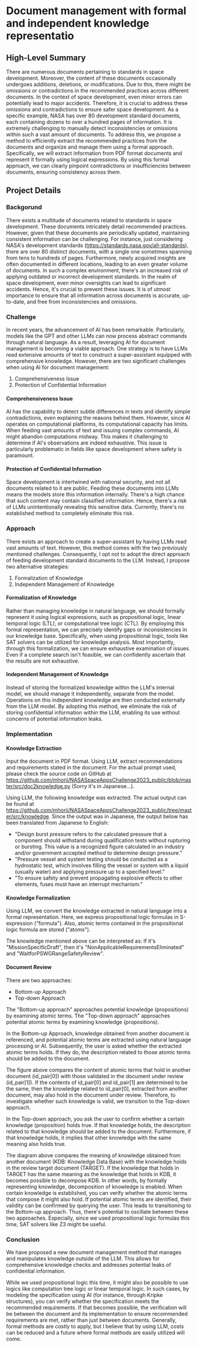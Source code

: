 # Document management with formal and independent knowledge representatio
## High-Level Summary

There are numerous documents pertaining to standards in space development. Moreover, the content of these documents occasionally undergoes additions, deletions, or modifications. Due to this, there might be omissions or contradictions in the recommended practices across different documents. In the context of space development, even minor errors can potentially lead to major accidents. Therefore, it is crucial to address these omissions and contradictions to ensure safer space development. As a specific example, NASA has over 80 development standard documents, each containing dozens to over a hundred pages of information. It is extremely challenging to manually detect inconsistencies or omissions within such a vast amount of documents. To address this, we propose a method to efficiently extract the recommended practices from the documents and organize and manage them using a formal approach. Specifically, we will extract information from PDF format documents and represent it formally using logical expressions. By using this formal approach, we can clearly pinpoint contradictions or insufficiencies between documents, ensuring consistency across them.

## Project Details
### Backgorund
There exists a multitude of documents related to standards in space development. These documents intricately detail recommended practices. However, given that these documents are periodically updated, maintaining consistent information can be challenging. For instance, just considering NASA's development standards (https://standards.nasa.gov/all-standards), there are over 80 distinct documents, with a single one sometimes spanning from tens to hundreds of pages. Furthermore, newly acquired insights are often documented in different locations, leading to an even greater volume of documents.
In such a complex environment, there's an increased risk of applying outdated or incorrect development standards. In the realm of space development, even minor oversights can lead to significant accidents. Hence, it's crucial to prevent these issues. It is of utmost importance to ensure that all information across documents is accurate, up-to-date, and free from inconsistencies and omissions.

### Challenge
In recent years, the advancement of AI has been remarkable. Particularly, models like the GPT and other LLMs can now process abstract commands through natural language. As a result, leveraging AI for document management is becoming a viable approach. One strategy is to have LLMs read extensive amounts of text to construct a super-assistant equipped with comprehensive knowledge.
However, there are two significant challenges when using AI for document management:

1. Comprehensiveness Issue
2. Protection of Confidential Information

#### Comprehensiveness Issue
AI has the capability to detect subtle differences in texts and identify simple contradictions, even explaining the reasons behind them. However, since AI operates on computational platforms, its computational capacity has limits. When feeding vast amounts of text and issuing complex commands, AI might abandon computations midway. This makes it challenging to determine if AI's observations are indeed exhaustive. This issue is particularly problematic in fields like space development where safety is paramount.

#### Protection of Confidential Information
Space development is intertwined with national security, and not all documents related to it are public. Feeding these documents into LLMs means the models store this information internally. There's a high chance that such content may contain classified information. Hence, there's a risk of LLMs unintentionally revealing this sensitive data. Currently, there's no established method to completely eliminate this risk.

### Approach
There exists an approach to create a super-assistant by having LLMs read vast amounts of text. However, this method comes with the two previously mentioned challenges. Consequently, I opt not to adopt the direct approach of feeding development standard documents to the LLM. Instead, I propose two alternative strategies:
1. Formalization of Knowledge
2. Independent Management of Knowledge

#### Formalization of Knowledge
Rather than managing knowledge in natural language, we should formally represent it using logical expressions, such as propositional logic, linear temporal logic (LTL), or computational tree logic (CTL). By employing this formal representation, we can precisely identify gaps or inconsistencies in our knowledge base. Specifically, when using propositional logic, tools like SAT solvers can be utilized for knowledge analysis. Most importantly, through this formalization, we can ensure exhaustive examination of issues. Even if a complete search isn't feasible, we can confidently ascertain that the results are not exhaustive.

#### Independent Management of Knowledge
Instead of storing the formalized knowledge within the LLM's internal model, we should manage it independently, separate from the model. Operations on this independent knowledge are then conducted externally from the LLM model. By adopting this method, we eliminate the risk of storing confidential information within the LLM, enabling its use without concerns of potential information leaks.

### Implementation
#### Knowledge Extraction
Input the document in PDF format. Using LLM, extract recommendations and requirements stated in the document. For the actual prompt used, please check the source code on GitHub at https://github.com/mhorii/NASASpaceAppsChallenge2023_public/blob/master/src/doc2knowledge.py (Sorry it's in Japanese...).

Using LLM, the following knowledge was extracted. The actual output can be found at https://github.com/mhorii/NASASpaceAppsChallenge2023_public/tree/master/src/knowledge. Since the output was in Japanese, the output below has been translated from Japanese to English:

* "Design burst pressure refers to the calculated pressure that a component should withstand during qualification tests without rupturing or bursting. This value is a recognized figure calculated in an industry and/or government accepted method to determine design pressure."
* "Pressure vessel and system testing should be conducted as a hydrostatic test, which involves filling the vessel or system with a liquid (usually water) and applying pressure up to a specified level."
* "To ensure safety and prevent propagating explosive effects to other elements, fuses must have an interrupt mechanism."

#### Knowledge Formalization

Using LLM, we convert the knowledge extracted in natural language into a formal representation. Here, we express propositional logic formulas in S-expression ("formula"). Also, atomic terms contained in the propositional logic formula are stored ("atoms").

The knowledge mentioned above can be interpreted as: If it's "MissionSpecificDraft", then it's "NonApplicableRequirementsEliminated" and "WaitforPSWGRangeSafetyReview".


#### Document Review

There are two approaches:

* Bottom-up Approach
* Top-down Approach

The "Bottom-up approach" approaches potential knowledge (propositions) by examining atomic terms. The "Top-down approach" approaches potential atomic terms by examining knowledge (propositions).

In the Bottom-up Approach, knowledge obtained from another document is referenced, and potential atomic terms are extracted using natural language processing or AI. Subsequently, the user is asked whether the extracted atomic terms holds. If they do, the description related to those atomic terms should be added to the document.

The figure above compares the content of atomic terms that hold in another document (id_pair[0]) with those validated in the document under review (id_pair[1]). If the contents of id_pair[0] and id_pair[1] are determined to be the same, then the knowledge related to id_pair[0], extracted from another document, may also hold in the document under review. Therefore, to investigate whether such knowledge is valid, we transition to the Top-down approach.

In the Top-down approach, you ask the user to confirm whether a certain knowledge (proposition) holds true. If that knowledge holds, the description related to that knowledge should be added to the document. Furthermore, if that knowledge holds, it implies that other knowledge with the same meaning also holds true.

The diagram above compares the meaning of knowledge obtained from another document (KDB: Knowledge Data Base) with the knowledge holds in the review target document (TARGET). If the knowledge that holds in TARGET has the same meaning as the knowledge that holds in KDB, it becomes possible to decompose KDB. In other words, by formally representing knowledge, decomposition of knowledge is enabled. When certain knowledge is established, you can verify whether the atomic terms that compose it might also hold. If potential atomic terms are identified, their validity can be confirmed by querying the user. This leads to transitioning to the Bottom-up approach. Thus, there's potential to oscillate between these two approaches. Especially, since we used propositional logic formulas this time, SAT solvers like Z3 might be useful.

### Conclusion

We have proposed a new document management method that manages and manipulates knowledge outside of the LLM. This allows for comprehensive knowledge checks and addresses potential leaks of confidential information.

While we used propositional logic this time, it might also be possible to use logics like computation tree logic or linear temporal logic. In such cases, by modeling the specification using AI (for instance, through Kripke structures), you can verify whether the specification meets the recommended requirements. If that becomes possible, the verification will be between the document and its implementation to ensure recommended requirements are met, rather than just between documents. Generally, formal methods are costly to apply, but I believe that by using LLM, costs can be reduced and a future where formal methods are easily utilized will come.
